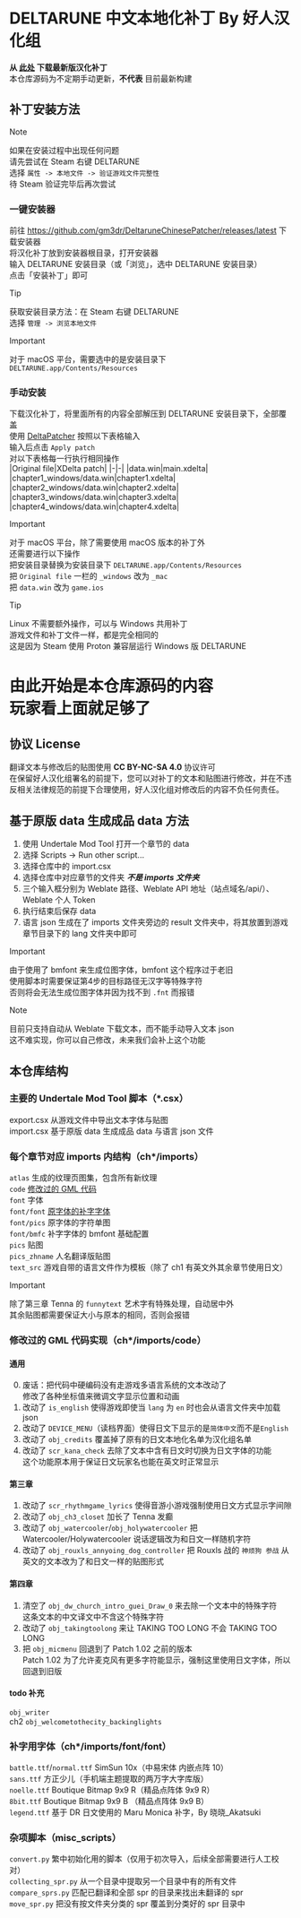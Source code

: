 # DELTARUNE 中文本地化补丁 By 好人汉化组
**从 [此处](https://github.com/gm3dr/DeltaruneChinese/releases/latest) 下载最新版汉化补丁**<br>
本仓库源码为不定期手动更新，**不代表** 目前最新构建

## 补丁安装方法
> [!NOTE]
> 如果在安装过程中出现任何问题<br>
> 请先尝试在 Steam 右键 DELTARUNE<br>
> 选择 `属性 -> 本地文件 -> 验证游戏文件完整性`<br>
> 待 Steam 验证完毕后再次尝试
### 一键安装器
前往 https://github.com/gm3dr/DeltaruneChinesePatcher/releases/latest 下载安装器<br>
将汉化补丁放到安装器根目录，打开安装器<br>
输入 DELTARUNE 安装目录（或「浏览」，选中 DELTARUNE 安装目录）<br>
点击「安装补丁」即可
> [!TIP]
> 获取安装目录方法：在 Steam 右键 DELTARUNE<br>
> 选择 `管理 -> 浏览本地文件`

> [!IMPORTANT]  
> 对于 macOS 平台，需要选中的是安装目录下 `DELTARUNE.app/Contents/Resources`
### 手动安装
下载汉化补丁，将里面所有的内容全部解压到 DELTARUNE 安装目录下，全部覆盖<br>
使用 [DeltaPatcher](https://github.com/marco-calautti/DeltaPatcher) 按照以下表格输入<br>
输入后点击 `Apply patch`<br>
对以下表格每一行执行相同操作<br>
|Original file|XDelta patch|
|-|-|
|data.win|main.xdelta|
|chapter1_windows/data.win|chapter1.xdelta|
|chapter2_windows/data.win|chapter2.xdelta|
|chapter3_windows/data.win|chapter3.xdelta|
|chapter4_windows/data.win|chapter4.xdelta|

> [!IMPORTANT]  
> 对于 macOS 平台，除了需要使用 macOS 版本的补丁外<br>
> 还需要进行以下操作<br>
> 把安装目录替换为安装目录下 `DELTARUNE.app/Contents/Resources` <br>
> 把 `Original file` 一栏的 `_windows` 改为 `_mac` <br>
> 把 `data.win` 改为 `game.ios`

> [!TIP]
> Linux 不需要额外操作，可以与 Windows 共用补丁<br>
> 游戏文件和补丁文件一样，都是完全相同的<br>
> 这是因为 Steam 使用 Proton 兼容层运行 Windows 版 DELTARUNE
# 由此开始是本仓库源码的内容<br>玩家看上面就足够了
## 协议 License
翻译文本与修改后的贴图使用 **CC BY-NC-SA 4.0** 协议许可<br>
在保留好人汉化组署名的前提下，您可以对补丁的文本和贴图进行修改，并在不违反相关法律规范的前提下合理使用，好人汉化组对修改后的内容不负任何责任。
## 基于原版 data 生成成品 data 方法
1. 使用 Undertale Mod Tool 打开一个章节的 data
2. 选择 Scripts -> Run other script...
3. 选择仓库中的 import.csx
4. 选择仓库中对应章节的文件夹 ***不是 imports 文件夹***
5. 三个输入框分别为 Weblate 路径、Weblate API 地址（站点域名/api/）、Weblate 个人 Token
6. 执行结束后保存 data
7. 语言 json 生成在了 imports 文件夹旁边的 result 文件夹中，将其放置到游戏章节目录下的 lang 文件夹中即可
> [!IMPORTANT]  
> 由于使用了 bmfont 来生成位图字体，bmfont 这个程序过于老旧<br>
> 使用脚本时需要保证第4步的目标路径无汉字等特殊字符<br>
> 否则将会无法生成位图字体并因为找不到 `.fnt` 而报错

> [!NOTE]  
> 目前只支持自动从 Weblate 下载文本，而不能手动导入文本 json<br>
> 这不难实现，你可以自己修改，未来我们会补上这个功能
## 本仓库结构
### 主要的 Undertale Mod Tool 脚本（*.csx）
export.csx 从游戏文件中导出文本字体与贴图<br>
import.csx 基于原版 data 生成成品 data 与语言 json 文件
### 每个章节对应 imports 内结构（ch*/imports）
`atlas` 生成的纹理页图集，包含所有新纹理<br>
`code` [修改过的 GML 代码](#%E4%BF%AE%E6%94%B9%E8%BF%87%E7%9A%84-gml-%E4%BB%A3%E7%A0%81%E5%AE%9E%E7%8E%B0chimportscode)<br>
`font` 字体<br>
`font/font` [原字体的补字字体](#%E8%A1%A5%E5%AD%97%E7%94%A8%E5%AD%97%E4%BD%93chimportsfontfont)<br>
`font/pics` 原字体的字符单图<br>
`font/bmfc` 补字字体的 bmfont 基础配置<br>
`pics` 贴图<br>
`pics_zhname` 人名翻译版贴图<br>
`text_src` 游戏自带的语言文件作为模板（除了 ch1 有英文外其余章节使用日文）
> [!IMPORTANT]  
> 除了第三章 Tenna 的 `funnytext` 艺术字有特殊处理，自动居中外<br>
> 其余贴图都需要保证大小与原本的相同，否则会报错
### 修改过的 GML 代码实现（ch*/imports/code）
#### 通用
0. 废话：把代码中硬编码没有走游戏多语言系统的文本改动了<br>修改了各种坐标值来微调文字显示位置和动画
1. 改动了 `is_english` 使得游戏即使当 `lang` 为 `en` 时也会从语言文件夹中加载 json
2. 改动了 `DEVICE_MENU`（读档界面）使得日文下显示的是`简体中文`而不是`English`
3. 改动了 `obj_credits` 覆盖掉了原有的日文本地化名单为汉化组名单
4. 改动了 `scr_kana_check` 去除了文本中含有日文时切换为日文字体的功能<br>
这个功能原本用于保证日文玩家名也能在英文时正常显示
#### 第三章
1. 改动了 `scr_rhythmgame_lyrics` 使得音游小游戏强制使用日文方式显示字间隙
2. 改动了 `obj_ch3_closet` 加长了 Tenna 发癫
3. 改动了 `obj_watercooler`/`obj_holywatercooler` 把 Watercooler/Holywatercooler 说话逻辑改为和日文一样随机字符
4. 改动了 `obj_rouxls_annyoing_dog_controller` 把 Rouxls 战的 `神烦狗 参战` 从英文的文本改为了和日文一样的贴图形式
#### 第四章
1. 清空了 `obj_dw_church_intro_guei_Draw_0` 来去除一个文本中的特殊字符<br>这条文本的中文译文中不含这个特殊字符
2. 改动了 `obj_takingtoolong` 来让 TAKING TOO LONG 不会 TAKING TOO LONG
3. 把 `obj_micmenu` 回退到了 Patch 1.02 之前的版本<br>
Patch 1.02 为了允许麦克风有更多字符能显示，强制这里使用日文字体，所以回退到旧版
#### todo 补充
`obj_writer`<br>
ch2 `obj_welcometothecity_backinglights`
### 补字用字体（ch*/imports/font/font）
`battle.ttf`/`normal.ttf` SimSun 10x（中易宋体 内嵌点阵 10）<br>
`sans.ttf` 方正少儿（手机端主题提取的两万字大字库版）<br>
`noelle.ttf` Boutique Bitmap 9x9 R（精品点阵体 9x9 R）<br>
`8bit.ttf` Boutique Bitmap 9x9 B （精品点阵体 9x9 B）<br>
`legend.ttf` 基于 DR 日文使用的 Maru Monica 补字，By 晓晓_Akatsuki
### 杂项脚本（misc_scripts）
`convert.py` 繁中初始化用的脚本（仅用于初次导入，后续全部需要进行人工校对）<br>
`collecting_spr.py` 从一个目录中提取另一个目录中有的所有文件<br>
`compare_sprs.py` 匹配已翻译和全部 spr 的目录来找出未翻译的 spr<br>
`move_spr.py` 把没有按文件夹分类的 spr 覆盖到分类好的 spr 目录中
